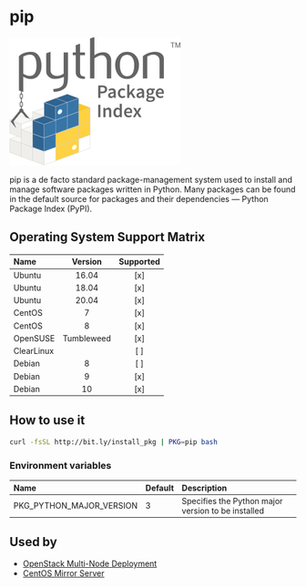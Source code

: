 # pip

![Logo](../../docs/img/pypi.png)

pip is a de facto standard package-management system used to install
and manage software packages written in Python. Many packages can be
found in the default source for packages and their dependencies —
Python Package Index (PyPI).

## Operating System Support Matrix

| Name       | Version    | Supported |
|:-----------|:----------:|:---------:|
| Ubuntu     | 16.04      | [x]       |
| Ubuntu     | 18.04      | [x]       |
| Ubuntu     | 20.04      | [x]       |
| CentOS     | 7          | [x]       |
| CentOS     | 8          | [x]       |
| OpenSUSE   | Tumbleweed | [x]       |
| ClearLinux |            | [ ]       |
| Debian     | 8          | [ ]       |
| Debian     | 9          | [x]       |
| Debian     | 10         | [x]       |

## How to use it

```bash
curl -fsSL http://bit.ly/install_pkg | PKG=pip bash
```
### Environment variables

| Name                     | Default | Description                                        |
|:-------------------------|:--------|:---------------------------------------------------|
| PKG_PYTHON_MAJOR_VERSION | 3       | Specifies the Python major version to be installed |

## Used by

- [OpenStack Multi-Node Deployment](https://github.com/electrocucaracha/openstack-multinode)
- [CentOS Mirror Server](https://github.com/electrocucaracha/centos-mirror)
